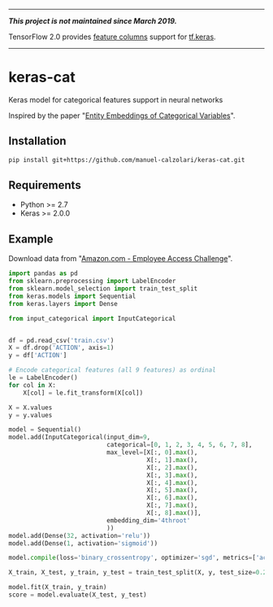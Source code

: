 - - -

**_This project is not maintained since March 2019._**

TensorFlow 2.0 provides [feature columns](https://www.tensorflow.org/guide/feature_columns) support for [tf.keras](https://www.tensorflow.org/guide/keras).

- - -

# keras-cat

Keras model for categorical features support in neural networks

Inspired by the paper "[Entity Embeddings of Categorical Variables](http://arxiv.org/abs/1604.06737)".

## Installation

```bash
pip install git+https://github.com/manuel-calzolari/keras-cat.git
```

## Requirements
* Python >= 2.7
* Keras >= 2.0.0

## Example
Download data from "[Amazon.com - Employee Access Challenge](https://www.kaggle.com/c/amazon-employee-access-challenge/data)".

```python
import pandas as pd
from sklearn.preprocessing import LabelEncoder
from sklearn.model_selection import train_test_split
from keras.models import Sequential
from keras.layers import Dense

from input_categorical import InputCategorical


df = pd.read_csv('train.csv')
X = df.drop('ACTION', axis=1)
y = df['ACTION']

# Encode categorical features (all 9 features) as ordinal
le = LabelEncoder()
for col in X:
    X[col] = le.fit_transform(X[col])

X = X.values
y = y.values

model = Sequential()
model.add(InputCategorical(input_dim=9,
                           categorical=[0, 1, 2, 3, 4, 5, 6, 7, 8],
                           max_level=[X[:, 0].max(),
                                      X[:, 1].max(),
                                      X[:, 2].max(),
                                      X[:, 3].max(),
                                      X[:, 4].max(),
                                      X[:, 5].max(),
                                      X[:, 6].max(),
                                      X[:, 7].max(),
                                      X[:, 8].max()],
                           embedding_dim='4throot'
                           ))
model.add(Dense(32, activation='relu'))
model.add(Dense(1, activation='sigmoid'))

model.compile(loss='binary_crossentropy', optimizer='sgd', metrics=['accuracy'])

X_train, X_test, y_train, y_test = train_test_split(X, y, test_size=0.2)

model.fit(X_train, y_train)
score = model.evaluate(X_test, y_test)

```
